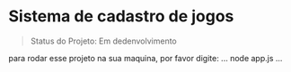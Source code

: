 <h1>Sistema de cadastro de jogos</h1>

>Status do Projeto: Em dedenvolvimento

para rodar esse projeto na sua maquina, por favor digite:
...
node app.js
...
